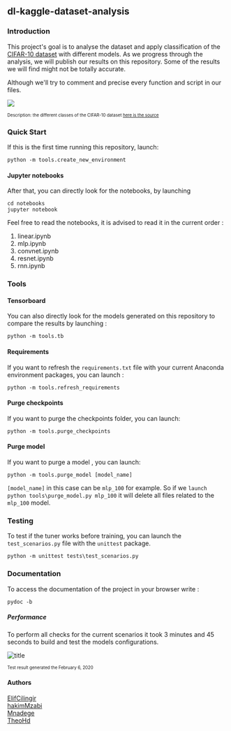## dl-kaggle-dataset-analysis

### Introduction

This project's goal is to analyse the dataset and apply classification of the [CIFAR-10 dataset](https://www.cs.toronto.edu/~kriz/cifar.html) with different models.
As we progress through the analysis, we will publish our results on this repository. Some of the results we will find might not be totally accurate.

Although we'll try to comment and precise every function and script in our files.

<img src="https://i.imgur.com/sWAAh1z.png">


<small><small>Description: the different classes of the CIFAR-10 dataset [here is the source](https://www.cs.toronto.edu/~kriz/cifar.html)</small></small>

### Quick Start

If this is the first time running this repository, launch:

```
python -m tools.create_new_environment
```

#### Jupyter notebooks

After that, you can directly look for the notebooks, by launching

```
cd notebooks
jupyter notebook
```

Feel free to read the notebooks, it is advised to read it in the current order :

1) linear.ipynb
2) mlp.ipynb
3) convnet.ipynb
4) resnet.ipynb
4) rnn.ipynb

### Tools

#### Tensorboard

You can also directly look for the models generated on this repository to compare the results by launching :

```
python -m tools.tb
```

#### Requirements

If you want to refresh the `requirements.txt` file with your current Anaconda environment packages, you can launch :

```
python -m tools.refresh_requirements
```

#### Purge checkpoints

If you want to purge the checkpoints folder, you can launch:

```
python -m tools.purge_checkpoints
```

#### Purge model

If you want to purge a model , you can launch:

```
python -m tools.purge_model [model_name]
```

`[model_name]` in this case can be `mlp_100` for example.
So if we `launch python tools\purge_model.py mlp_100` it will delete all files related to the `mlp_100` model.

### Testing

To test if the tuner works before training, you can launch the `test_scenarios.py` file with the `unittest` package.

```
python -m unittest tests\test_scenarios.py
```

### Documentation

To access the documentation of the project in your browser write :

```
pydoc -b
```

##### Performance

To perform all checks for the current scenarios it took 3 minutes and 45 seconds to build and test the models configurations.

![title](https://i.imgur.com/vI95AgZ.png)


<small><small>Test result generated the February 6, 2020</small></small>


#### Authors

<a href="https://github.com/ElifCilingir">ElifCilingir</alt>
<br>
<a href="https://github.com/hakimMzabi">hakimMzabi</alt>
<br>
<a href="https://github.com/Mnadege">Mnadege</alt>
<br>
<a href="https://github.com/TheoHd">TheoHd</alt>